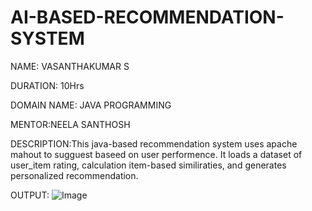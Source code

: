 # AI-BASED-RECOMMENDATION-SYSTEM



NAME: VASANTHAKUMAR S



DURATION: 10Hrs

DOMAIN NAME: JAVA PROGRAMMING 

MENTOR:NEELA SANTHOSH

DESCRIPTION:This java-based recommendation system uses apache mahout to sugguest baseed on user performence. It loads a dataset of user_item rating, calculation item-based similiraties, and generates personalized recommendation.

OUTPUT:
![Image](https://github.com/user-attachments/assets/a81a16c9-816a-4cb5-a335-467f2aeb6d53)
